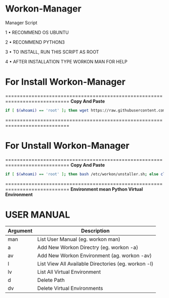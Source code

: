 # Workon-Manager

Manager Script

1 • RECOMMEND OS UBUNTU

2 • RECOMMEND PYTHON3

3 • TO INSTALL, RUN THIS SCRIPT AS ROOT

4 • AFTER INSTALLATION TYPE WORKON MAN FOR HELP

# For Install Workon-Manager
============================================================================
**Copy And Paste**
```sh
if [ $(whoami) == 'root' ]; then wget https://raw.githubusercontent.com/DumiduPramith/workon-manager/main/installer.sh; wget https://raw.githubusercontent.com/DumiduPramith/workon-manager/main/installer.py; chmod +x installer.sh; ./installer.sh; else clear; echo 'please run as root'; fi
```
============================================================================

# For Unstall Workon-Manager
============================================================================
**Copy And Paste**
```sh
if [ $(whoami) == 'root' ]; then bash /etc/workon/unstaller.sh; else clear; echo 'please run as root'; fi
```
============================================================================
**Environment mean Python Virtual Environment**

# USER MANUAL
| Argument | Description |
| ------ | ------ |
|man | List User Manual (eg. workon man) |
|a | Add New Workon Directry (eg. workon -a) |
|av | Add New Workon Environment (ag. workon -av) |
|l | List View All Available Directories (eg. workon -l) |
|lv | List All Virtual Environment | 
|d | Delete Path |
|dv | Delete Virtual Environments |
